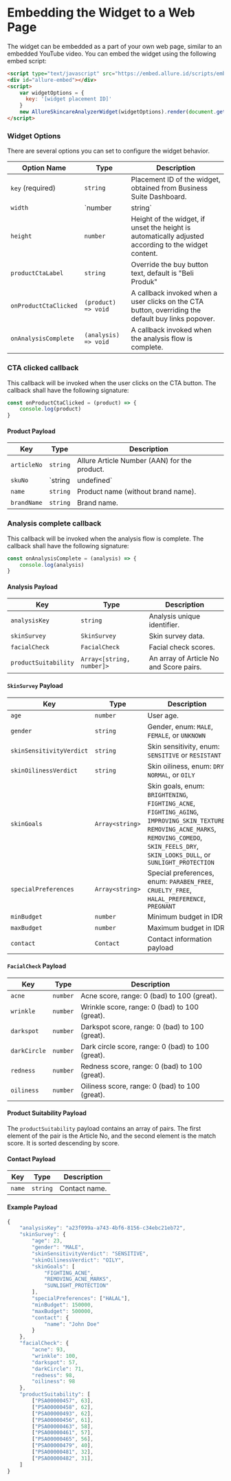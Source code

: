 # Embedding the Widget to a Web Page

The widget can be embedded as a part of your own web page, similar to an embedded YouTube video. You can embed the widget using the following embed script:

```html
<script type="text/javascript" src="https://embed.allure.id/scripts/embed/skinanalyzer.js"></script>
<div id="allure-embed"></div>
<script>
    var widgetOptions = {
      key: '[widget placement ID]'
    }
    new AllureSkincareAnalyzerWidget(widgetOptions).render(document.getElementById('allure-embed'));
</script>
```

### Widget Options
There are several options you can set to configure the widget behavior.

| Option Name           | Type                 | Description                                                                                          |
|-----------------------|----------------------|------------------------------------------------------------------------------------------------------|
| `key` (required)      | `string`             | Placement ID of the widget, obtained from Business Suite Dashboard.                                  |
| `width`               | `number | string`   | Width of the widget, default is "100%"                                                               |
| `height`              | `number`             | Height of the widget, if unset the height is automatically adjusted according to the widget content. |
| `productCtaLabel`     | `string`             | Override the buy button text, default is "Beli Produk"                                               |
| `onProductCtaClicked` | `(product) => void`  | A callback invoked when a user clicks on the CTA button, overriding the default buy links popover.     |
| `onAnalysisComplete`  | `(analysis) => void` | A callback invoked when the analysis flow is complete.                                               |

### CTA clicked callback
This callback will be invoked when the user clicks on the CTA button. The callback shall have the following signature:

```js
const onProductCtaClicked = (product) => {
    console.log(product)
}
```

#### Product Payload

| Key         | Type                  | Description                                             |
|-------------|-----------------------|---------------------------------------------------------|
| `articleNo` | `string`              | Allure Article Number (AAN) for the product.            |
| `skuNo`     | `string | undefined` | Custom SKU number as defined in a Product Override Set. |
| `name`      | `string`              | Product name (without brand name).                      |
| `brandName` | `string`              | Brand name.                                             |

### Analysis complete callback
This callback will be invoked when the analysis flow is complete. The callback shall have the following signature:

```js
const onAnalysisComplete = (analysis) => {
    console.log(analysis)
}
```

#### Analysis Payload

| Key                  | Type                      | Description                             |
|----------------------|---------------------------|-----------------------------------------|
| `analysisKey`        | `string`                  | Analysis unique identifier.             |
| `skinSurvey`         | `SkinSurvey`              | Skin survey data.                       |
| `facialCheck`        | `FacialCheck`             | Facial check scores.                    |
| `productSuitability` | `Array<[string, number]>` | An array of Article No and Score pairs. |

#### `SkinSurvey` Payload

| Key                      | Type            | Description                                                                                                                                                                                           |
|--------------------------|-----------------|-------------------------------------------------------------------------------------------------------------------------------------------------------------------------------------------------------|
| `age`                    | `number`        | User age.                                                                                                                                                                                             |
| `gender`                 | `string`        | Gender, enum: `MALE`, `FEMALE`, or `UNKNOWN`                                                                                                                                                          |
| `skinSensitivityVerdict` | `string`        | Skin sensitivity, enum: `SENSITIVE` or `RESISTANT`                                                                                                                                                    |
| `skinOilinessVerdict`    | `string`        | Skin oiliness, enum: `DRY`, `NORMAL`, or `OILY`                                                                                                                                                       |
| `skinGoals`              | `Array<string>` | Skin goals, enum: `BRIGHTENING`, `FIGHTING_ACNE`, `FIGHTING_AGING`, `IMPROVING_SKIN_TEXTURE`, `REMOVING_ACNE_MARKS`, `REMOVING_COMEDO`, `SKIN_FEELS_DRY`, `SKIN_LOOKS_DULL`, or `SUNLIGHT_PROTECTION` |
| `specialPreferences`     | `Array<string>` | Special preferences, enum: `PARABEN_FREE`, `CRUELTY_FREE`, `HALAL_PREFERENCE`, `PREGNANT` |
| `minBudget`              | `number`        | Minimum budget in IDR |
| `maxBudget`              | `number`        | Maximum budget in IDR |
| `contact`                | `Contact`       | Contact information payload |

#### `FacialCheck` Payload

| Key          | Type     | Description                                       |
|--------------|----------|---------------------------------------------------|
| `acne`       | `number` | Acne score, range: 0 (bad) to 100 (great).        |
| `wrinkle`    | `number` | Wrinkle score, range: 0 (bad) to 100 (great).     |
| `darkspot`   | `number` | Darkspot score, range: 0 (bad) to 100 (great).    |
| `darkCircle` | `number` | Dark circle score, range: 0 (bad) to 100 (great). |
| `redness`    | `number` | Redness score, range: 0 (bad) to 100 (great).     |
| `oiliness`   | `number` | Oiliness score, range: 0 (bad) to 100 (great).    |

#### Product Suitability Payload

The `productSuitability` payload contains an array of pairs. The first element of the pair is the Article No, and the second element is the match score. It is sorted descending by score.

#### Contact Payload

| Key          | Type     | Description             |
|--------------|----------|-------------------------|
| `name`       | `string` | Contact name.           |


#### Example Payload

```js
{
    "analysisKey": "a23f099a-a743-4bf6-8156-c34ebc21eb72",
    "skinSurvey": {
        "age": 23,
        "gender": "MALE",
        "skinSensitivityVerdict": "SENSITIVE",
        "skinOilinessVerdict": "OILY",
        "skinGoals": [
            "FIGHTING_ACNE",
            "REMOVING_ACNE_MARKS",
            "SUNLIGHT_PROTECTION"
        ],
        "specialPreferences": ["HALAL"],
        "minBudget": 150000,
        "maxBudget": 500000,
        "contact": {
            "name": "John Doe"
        }
    },
    "facialCheck": {
        "acne": 93,
        "wrinkle": 100,
        "darkspot": 57,
        "darkCircle": 71,
        "redness": 98,
        "oiliness": 98
    },
    "productSuitability": [
        ["PSA00000457", 63],
        ["PSA00000458", 62],
        ["PSA00000493", 62],
        ["PSA00000456", 61],
        ["PSA00000463", 58],
        ["PSA00000461", 57],
        ["PSA00000465", 56],
        ["PSA00000479", 40],
        ["PSA00000481", 32],
        ["PSA00000482", 31], 
    ]
}
```